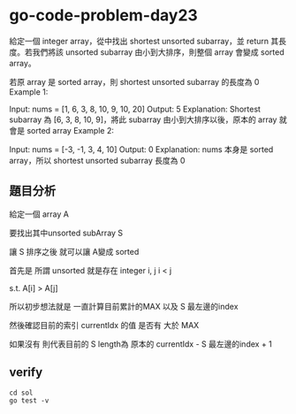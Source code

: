# go-code-problem-day23

給定一個 integer array，從中找出 shortest unsorted subarray，並 return 其長度。若我們將該 unsorted subarray 由小到大排序，則整個 array 會變成 sorted array。

若原 array 是 sorted array，則 shortest unsorted subarray 的長度為 0
Example 1:

Input: nums = [1, 6, 3, 8, 10, 9, 10, 20]
Output: 5
Explanation: Shortest subarray 為 [6, 3, 8, 10, 9]，將此 subarray 由小到大排序以後，原本的 array 就會是 sorted array
Example 2:

Input: nums = [-3, -1, 3, 4, 10]
Output: 0
Explanation: nums 本身是 sorted array，所以 shortest unsorted subarray 長度為 0

## 題目分析

給定一個 array A

要找出其中unsorted subArray S

讓 S 排序之後 就可以讓 A變成 sorted

首先是 所謂 unsorted 就是存在 integer i, j  i < j

s.t. A[i] > A[j]

所以初步想法就是 一直計算目前累計的MAX 以及 S 最左邊的index 

然後確認目前的索引 currentIdx 的值 是否有 大於 MAX

如果沒有 則代表目前的 S length為 原本的 currentIdx - S 最左邊的index + 1

## verify

```sh===
cd sol
go test -v
```